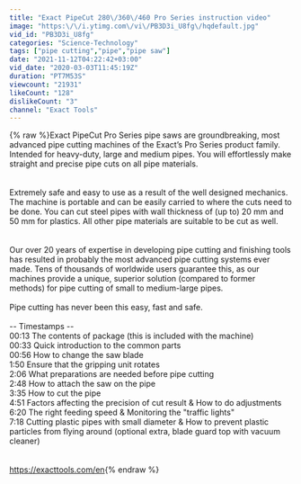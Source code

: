 ```yaml
---
title: "Exact PipeCut 280\/360\/460 Pro Series instruction video"
image: "https:\/\/i.ytimg.com\/vi\/PB3D3i_U8fg\/hqdefault.jpg"
vid_id: "PB3D3i_U8fg"
categories: "Science-Technology"
tags: ["pipe cutting","pipe","pipe saw"]
date: "2021-11-12T04:22:42+03:00"
vid_date: "2020-03-03T11:45:19Z"
duration: "PT7M53S"
viewcount: "21931"
likeCount: "128"
dislikeCount: "3"
channel: "Exact Tools"
---
```

{% raw %}Exact PipeCut Pro Series pipe saws are groundbreaking, most advanced pipe cutting machines of the Exact’s Pro Series product family. Intended for heavy-duty, large and medium pipes. You will effortlessly make straight and precise pipe cuts on all pipe materials.<br /><br /><br />Extremely safe and easy to use as a result of the well designed mechanics. The machine is portable and can be easily carried to where the cuts need to be done. You can cut steel pipes with wall thickness of (up to) 20 mm and 50 mm for plastics. All other pipe materials are suitable to be cut as well.<br /><br /><br />Our over 20 years of expertise in developing pipe cutting and finishing tools has resulted in probably the most advanced pipe cutting systems ever made. Tens of thousands of worldwide users guarantee this, as our machines provide a unique, superior solution (compared to former methods) for pipe cutting of small to medium-large pipes.<br /><br />Pipe cutting has never been this easy, fast and safe.<br /><br />-- Timestamps --<br />00:13 The contents of package (this is included with the machine)<br />00:33 Quick introduction to the common parts<br />00:56 How to change the saw blade<br />1:50 Ensure that the gripping unit rotates<br />2:06 What preparations are needed before pipe cutting<br />2:48 How to attach the saw on the pipe<br />3:35 How to cut the pipe<br />4:51 Factors affecting the precision of cut result &amp; How to do adjustments<br />6:20 The right feeding speed &amp; Monitoring the &quot;traffic lights&quot;<br />7:18 Cutting plastic pipes with small diameter &amp; How to prevent plastic particles from flying around (optional extra, blade guard top with vacuum cleaner)<br /><br /><br /><a rel="nofollow" target="blank" href="https://exacttools.com/en">https://exacttools.com/en</a>{% endraw %}
